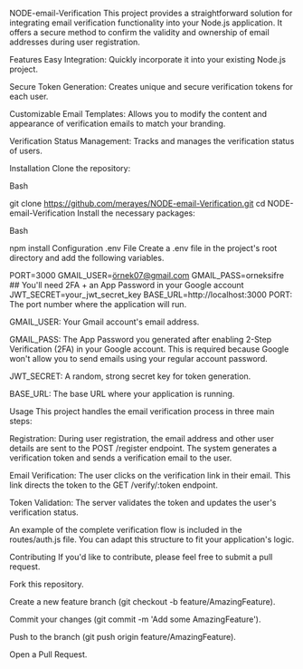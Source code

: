 NODE-email-Verification
This project provides a straightforward solution for integrating email verification functionality into your Node.js application. It offers a secure method to confirm the validity and ownership of email addresses during user registration.

Features
Easy Integration: Quickly incorporate it into your existing Node.js project.

Secure Token Generation: Creates unique and secure verification tokens for each user.

Customizable Email Templates: Allows you to modify the content and appearance of verification emails to match your branding.

Verification Status Management: Tracks and manages the verification status of users.

Installation
Clone the repository:

Bash

git clone https://github.com/merayes/NODE-email-Verification.git
cd NODE-email-Verification
Install the necessary packages:

Bash

npm install
Configuration
.env File
Create a .env file in the project's root directory and add the following variables.

PORT=3000
GMAIL_USER=örnek07@gmail.com
GMAIL_PASS=orneksifre ## You'll need 2FA + an App Password in your Google account
JWT_SECRET=your_jwt_secret_key
BASE_URL=http://localhost:3000
PORT: The port number where the application will run.

GMAIL_USER: Your Gmail account's email address.

GMAIL_PASS: The App Password you generated after enabling 2-Step Verification (2FA) in your Google account. This is required because Google won't allow you to send emails using your regular account password.

JWT_SECRET: A random, strong secret key for token generation.

BASE_URL: The base URL where your application is running.

Usage
This project handles the email verification process in three main steps:

Registration: During user registration, the email address and other user details are sent to the POST /register endpoint. The system generates a verification token and sends a verification email to the user.

Email Verification: The user clicks on the verification link in their email. This link directs the token to the GET /verify/:token endpoint.

Token Validation: The server validates the token and updates the user's verification status.

An example of the complete verification flow is included in the routes/auth.js file. You can adapt this structure to fit your application's logic.

Contributing
If you'd like to contribute, please feel free to submit a pull request.

Fork this repository.

Create a new feature branch (git checkout -b feature/AmazingFeature).

Commit your changes (git commit -m 'Add some AmazingFeature').

Push to the branch (git push origin feature/AmazingFeature).

Open a Pull Request.

